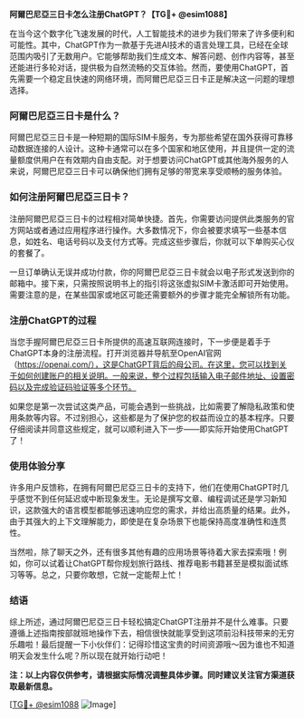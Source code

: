 **阿爾巴尼亞三日卡怎么注册ChatGPT？【TG💪+ @esim1088】**

在当今这个数字化飞速发展的时代，人工智能技术的进步为我们带来了许多便利和可能性。其中，ChatGPT作为一款基于先进AI技术的语言处理工具，已经在全球范围内吸引了无数用户。它能够帮助我们生成文本、解答问题、创作内容等，甚至还能进行多轮对话，提供极为自然流畅的交互体验。然而，要使用ChatGPT，首先需要一个稳定且快速的网络环境，而阿爾巴尼亞三日卡正是解决这一问题的理想选择。

### 阿爾巴尼亞三日卡是什么？

阿爾巴尼亞三日卡是一种短期的国际SIM卡服务，专为那些希望在国外获得可靠移动数据连接的人设计。这种卡通常可以在多个国家和地区使用，并且提供一定的流量额度供用户在有效期内自由支配。对于想要访问ChatGPT或其他海外服务的人来说，阿爾巴尼亞三日卡可以确保他们拥有足够的带宽来享受顺畅的服务体验。

### 如何注册阿爾巴尼亞三日卡？

注册阿爾巴尼亞三日卡的过程相对简单快捷。首先，你需要访问提供此类服务的官方网站或者通过应用程序进行操作。大多数情况下，你会被要求填写一些基本信息，如姓名、电话号码以及支付方式等。完成这些步骤后，你就可以下单购买心仪的套餐了。

一旦订单确认无误并成功付款，你的阿爾巴尼亞三日卡就会以电子形式发送到你的邮箱中。接下来，只需按照说明书上的指引将这张虚拟SIM卡激活即可开始使用。需要注意的是，在某些国家或地区可能还需要额外的步骤才能完全解锁所有功能。

### 注册ChatGPT的过程

当您手握阿爾巴尼亞三日卡所提供的高速互联网连接时，下一步便是着手于ChatGPT本身的注册流程。打开浏览器并导航至OpenAI官网（https://openai.com/），这是ChatGPT背后的母公司。在这里，您可以找到关于如何创建账户的相关说明。一般来说，整个过程包括输入电子邮件地址、设置密码以及完成验证码验证等多个环节。

如果您是第一次尝试这类产品，可能会遇到一些挑战，比如需要了解隐私政策和使用条款等内容。不过别担心，这些都是为了保护您的权益而设立的基本程序。只要仔细阅读并同意这些规定，就可以顺利进入下一步——即实际开始使用ChatGPT了！

### 使用体验分享

许多用户反馈称，在拥有阿爾巴尼亞三日卡的支持下，他们在使用ChatGPT时几乎感觉不到任何延迟或中断现象发生。无论是撰写文章、编程调试还是学习新知识，这款强大的语言模型都能够迅速响应您的需求，并给出高质量的结果。此外，由于其强大的上下文理解能力，即使是在复杂场景下也能保持高度准确性和连贯性。

当然啦，除了聊天之外，还有很多其他有趣的应用场景等待着大家去探索哦！例如，你可以试着让ChatGPT帮你规划旅行路线、推荐电影书籍甚至是模拟面试练习等等。总之，只要你敢想，它就一定能帮上忙！

### 结语

综上所述，通过阿爾巴尼亞三日卡轻松搞定ChatGPT注册并不是什么难事。只要遵循上述指南按部就班地操作下去，相信很快就能享受到这项前沿科技带来的无穷乐趣啦！最后提醒一下小伙伴们：记得珍惜这宝贵的时间资源哦～因为谁也不知道明天会发生什么呢？所以现在就开始行动吧！

**注：以上内容仅供参考，请根据实际情况调整具体步骤。同时建议关注官方渠道获取最新信息。**

[[TG💪+ @esim1088](https://t.me/s/esim1088) ![Image](https://i.postimg.cc/4NQfJmqS/Snipaste-2025-05-13-00-14-12.png)]
